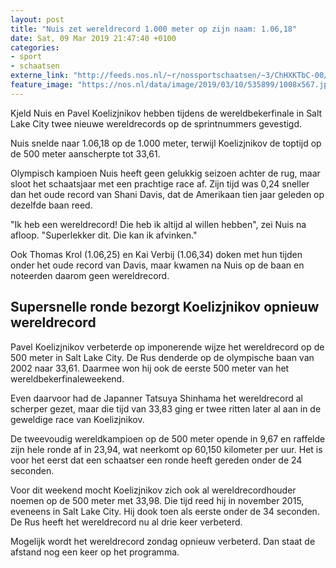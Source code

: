 ```yaml
---
layout: post
title: "Nuis zet wereldrecord 1.000 meter op zijn naam: 1.06,18"
date: Sat, 09 Mar 2019 21:47:40 +0100
categories: 
- sport 
- schaatsen 
externe_link: "http://feeds.nos.nl/~r/nossportschaatsen/~3/ChHXKTbC-00/2275243"
feature_image: "https://nos.nl/data/image/2019/03/10/535899/1008x567.jpg"
---
```


<p>Kjeld Nuis en Pavel Koelizjnikov hebben tijdens de wereldbekerfinale in Salt Lake City twee nieuwe wereldrecords op de sprintnummers gevestigd.</p>
<p>Nuis snelde naar 1.06,18 op de 1.000 meter, terwijl Koelizjnikov de toptijd op de 500 meter aanscherpte tot 33,61.</p>
<p>Olympisch kampioen Nuis heeft geen gelukkig seizoen achter de rug, maar sloot het schaatsjaar met een prachtige race af. Zijn tijd was 0,24 sneller dan het oude record van Shani Davis, dat de Amerikaan tien jaar geleden op dezelfde baan reed.</p>
<p>"Ik heb een wereldrecord! Die heb ik altijd al willen hebben", zei Nuis na afloop. "Superlekker dit. Die kan ik afvinken."</p>
<p>Ook Thomas Krol (1.06,25) en Kai Verbij (1.06,34) doken met hun tijden onder het oude record van Davis, maar kwamen na Nuis op de baan en noteerden daarom geen wereldrecord.</p>
<h2>Supersnelle ronde bezorgt Koelizjnikov opnieuw wereldrecord</h2>
<p>Pavel Koelizjnikov verbeterde op imponerende wijze het wereldrecord op de 500 meter in Salt Lake City. De Rus denderde op de olympische baan van 2002 naar 33,61. Daarmee won hij ook de eerste 500 meter van het wereldbekerfinaleweekend.</p>
<p>Even daarvoor had de Japanner Tatsuya Shinhama het wereldrecord al scherper gezet, maar die tijd van 33,83 ging er twee ritten later al aan in de geweldige race van Koelizjnikov.</p>
<p>De tweevoudig wereldkampioen op de 500 meter opende in 9,67 en raffelde zijn hele ronde af in 23,94, wat neerkomt op 60,150 kilometer per uur. Het is voor het eerst dat een schaatser een ronde heeft gereden onder de 24 seconden.</p>
<p>Voor dit weekend mocht Koelizjnikov zich ook al wereldrecordhouder noemen op de 500 meter met 33,98. Die tijd reed hij in november 2015, eveneens in Salt Lake City. Hij dook toen als eerste onder de 34 seconden. De Rus heeft het wereldrecord nu al drie keer verbeterd.</p>
<p>Mogelijk wordt het wereldrecord zondag opnieuw verbeterd. Dan staat de afstand nog een keer op het programma.</p><img src="http://feeds.feedburner.com/~r/nossportschaatsen/~4/ChHXKTbC-00" height="1" width="1" alt=""/>
